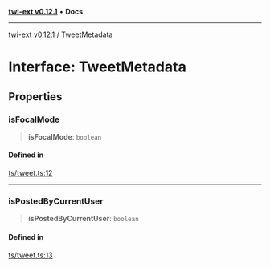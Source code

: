 [**twi-ext v0.12.1**](../README.md) • **Docs**

***

[twi-ext v0.12.1](../README.md) / TweetMetadata

# Interface: TweetMetadata

## Properties

### isFocalMode

> **isFocalMode**: `boolean`

#### Defined in

[ts/tweet.ts:12](https://github.com/Robot-Inventor/twi-ext/blob/6c6465649dfa269135b190dfa33bbf5db5c81b92/src/ts/tweet.ts#L12)

***

### isPostedByCurrentUser

> **isPostedByCurrentUser**: `boolean`

#### Defined in

[ts/tweet.ts:13](https://github.com/Robot-Inventor/twi-ext/blob/6c6465649dfa269135b190dfa33bbf5db5c81b92/src/ts/tweet.ts#L13)

